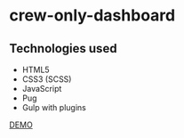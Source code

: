 # crew-only-dashboard
## Technologies used
- HTML5
- CSS3 (SCSS)
- JavaScript
- Pug
- Gulp with plugins  

[DEMO](https://master-bogdan.github.io/crew-only-dashboard/)
